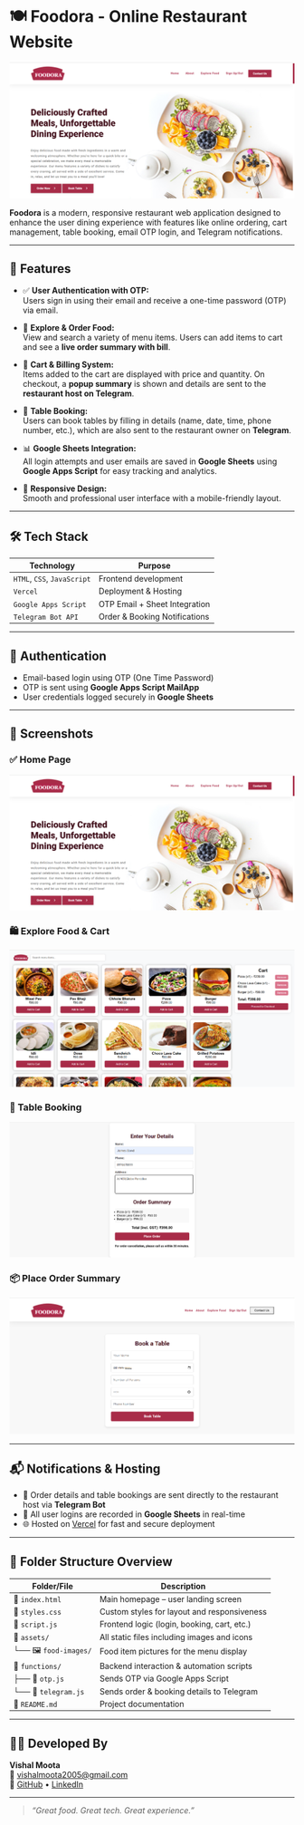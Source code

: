 # 🍽️ Foodora - Online Restaurant Website

![Homepage Banner](./Screenshot%202025-08-08%20150713.png)

**Foodora** is a modern, responsive restaurant web application designed to enhance the user dining experience with features like online ordering, cart management, table booking, email OTP login, and Telegram notifications.

---

## 📌 Features

- ✅ **User Authentication with OTP:**  
  Users sign in using their email and receive a one-time password (OTP) via email.

- 🍔 **Explore & Order Food:**  
  View and search a variety of menu items. Users can add items to cart and see a **live order summary with bill**.

- 🛒 **Cart & Billing System:**  
  Items added to the cart are displayed with price and quantity. On checkout, a **popup summary** is shown and details are sent to the **restaurant host on Telegram**.

- 📅 **Table Booking:**  
  Users can book tables by filling in details (name, date, time, phone number, etc.), which are also sent to the restaurant owner on **Telegram**.

- 📊 **Google Sheets Integration:**  
  All login attempts and user emails are saved in **Google Sheets** using **Google Apps Script** for easy tracking and analytics.

- 🧾 **Responsive Design:**  
  Smooth and professional user interface with a mobile-friendly layout.

---

## 🛠️ Tech Stack

| Technology        | Purpose                        |
|-------------------|--------------------------------|
| `HTML`, `CSS`, `JavaScript` | Frontend development         |
| `Vercel`          | Deployment & Hosting            |
| `Google Apps Script` | OTP Email + Sheet Integration |
| `Telegram Bot API`| Order & Booking Notifications   |

---

## 🔐 Authentication

- Email-based login using OTP (One Time Password)
- OTP is sent using **Google Apps Script MailApp**
- User credentials logged securely in **Google Sheets**

---

## 📸 Screenshots

### ✅ Home Page  
![Home](./Screenshot%202025-08-08%20150713.png)

### 🛍️ Explore Food & Cart  
![Menu](./Screenshot%202025-08-08%20150851.png)

### 📅 Table Booking  
![Booking](./Screenshot%202025-08-08%20151025.png)

### 📦 Place Order Summary  
![Order](./Screenshot%202025-08-08%20151054.png)

---

## 📬 Notifications & Hosting

- 🔔 Order details and table bookings are sent directly to the restaurant host via **Telegram Bot**
- 📝 All user logins are recorded in **Google Sheets** in real-time
- 🌐 Hosted on [Vercel](https://foodora-theta.vercel.app/) for fast and secure deployment

---
## 📁 Folder Structure Overview

| Folder/File         | Description                                           |
|---------------------|-------------------------------------------------------|
| 📄 `index.html`      | Main homepage – user landing screen                   |
| 📄 `styles.css`      | Custom styles for layout and responsiveness           |
| 📄 `script.js`       | Frontend logic (login, booking, cart, etc.)           |
| 📁 `assets/`         | All static files including images and icons           |
| └── 🖼️ `food-images/` | Food item pictures for the menu display              |
| 📁 `functions/`      | Backend interaction & automation scripts              |
| ├── 📄 `otp.js`       | Sends OTP via Google Apps Script                      |
| └── 📄 `telegram.js`  | Sends order & booking details to Telegram             |
| 📄 `README.md`       | Project documentation                                 |


---

## 👨‍💻 Developed By

**Vishal Moota**  
📧 [vishalmoota2005@gmail.com](mailto:vishalmoota2005@gmail.com)  
🔗 [GitHub](https://github.com/VishalMoota) • [LinkedIn](https://www.linkedin.com/in/vishal-moota/)

---

> _“Great food. Great tech. Great experience.”_




